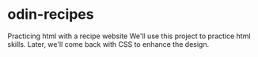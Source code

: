 # odin-recipes
Practicing html with a recipe website
We'll use this project to practice html skills.
Later, we'll come back with CSS to enhance the design.
